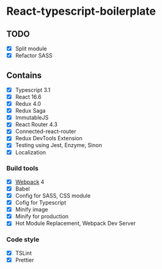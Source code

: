 # React-typescript-boilerplate

## TODO

- [x] Split module
- [x] Refactor SASS

## Contains

- [x] Typescript 3.1
- [x] React 16.6
- [x] Redux 4.0
- [x] Redux Saga
- [x] ImmutableJS
- [x] React Router 4.3
- [x] Connected-react-router
- [x] Redux DevTools Extension
- [x] Testing using Jest, Enzyme, Sinon
- [x] Localization

### Build tools

- [x] [Webpack](https://webpack.github.io) 4
- [x] Babel
- [x] Config for SASS, CSS module
- [x] Cofig for Typescript
- [x] Minify image
- [x] Minify for production
- [x] Hot Module Replacement, Webpack Dev Server

### Code style
- [x] TSLint
- [x] Prettier
